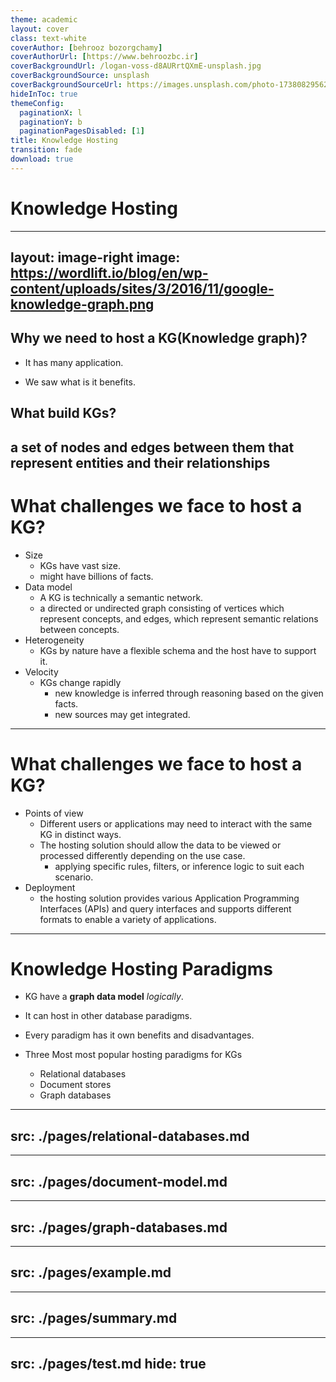 ```yaml
---
theme: academic
layout: cover
class: text-white
coverAuthor: [behrooz bozorgchamy]
coverAuthorUrl: [https://www.behroozbc.ir]
coverBackgroundUrl: /logan-voss-d8AURrtQXmE-unsplash.jpg
coverBackgroundSource: unsplash
coverBackgroundSourceUrl: https://images.unsplash.com/photo-1738082956220-a1f20a8632ce?ixlib=rb-4.1.0&q=85&fm=jpg&crop=entropy&cs=srgb&dl=logan-voss-d8AURrtQXmE-unsplash.jpg&w=1920
hideInToc: true
themeConfig:
  paginationX: l
  paginationY: b
  paginationPagesDisabled: [1]
title: Knowledge Hosting
transition: fade
download: true
---
```


# Knowledge Hosting

<Pagination classNames="text-gray-300" />


---
layout: image-right
image: https://wordlift.io/blog/en/wp-content/uploads/sites/3/2016/11/google-knowledge-graph.png
---

<v-clicks >

## Why we need to host a KG(Knowledge graph)?

- It has many application. 

- We saw what is it benefits.


## What build KGs?


a set of nodes and edges between them that
 represent entities and their relationships
</v-clicks>
---

# What challenges we face to host a KG?

<v-clicks>

- Size
  - KGs have vast size.
  - might have billions of facts.
- Data model
  - A KG is technically a semantic network.
  - a directed or undirected graph consisting of vertices which represent concepts,
 and edges, which represent semantic relations between concepts.
 - Heterogeneity
   - KGs by nature have a flexible schema and the host have to support it.
- Velocity
  - KGs change rapidly
    - new knowledge is inferred through reasoning based on the given facts.
    - new sources may get integrated.
</v-clicks>


---

# What challenges we face to host a KG?
<v-clicks>


- Points of view
  - Different users or applications may need to interact with the same KG in distinct ways.
  - The hosting solution should allow the data to be viewed or processed differently depending on the use case.
    - applying specific rules, filters, or inference logic to suit each scenario.
- Deployment
  - the hosting solution provides various Application Programming Interfaces (APIs) and query interfaces and supports different formats to enable a variety of applications.
</v-clicks>

---

# Knowledge Hosting Paradigms

<v-clicks depth="2">

- KG have a **graph data model** *logically*.

- It can host in other database paradigms.

- Every paradigm has it own benefits and disadvantages.
- Three Most most popular hosting paradigms for KGs
  - Relational databases
  - Document stores
  - Graph databases
</v-clicks>

---
src: ./pages/relational-databases.md
---

---
src: ./pages/document-model.md
---

---
src: ./pages/graph-databases.md
---

---
src: ./pages/example.md
---

---
src: ./pages/summary.md
---

---
src: ./pages/test.md
hide: true
---